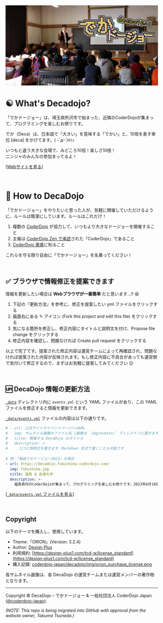 [![DecaDojo Cover Photo](/img/ogp-decadojo.jpg)](https://decadojo.coderdojo.jp/)

# :yin_yang: What's Decadojo?

「でかドージョー」は、埼玉県所沢市で始まった、近隣のCoderDojoが集まって、プログラミングを楽しむお祭りです。

でか（Deca）は、日本語で「大きい」を意味する「でかい」と、10倍を表す単位 [deca] をかけてます。( ｰ`дｰ´)ｷﾘｯ

いつもと違う大きな会場で、みどころ10倍！楽しさ10倍！   
ニンジャのみんなの参加まってるよ！

\[[Webサイトを見る](https://decadojo.coderdojo.jp/)\]

<br>

# :beginner: How to DecaDojo
「でかドージョー」をやりたいと思った人が、気軽に開催していただけるように、ルールは簡潔にしています。ルールはこれだけ！

1. 複数の [CoderDojo](https://coderdojo.jp/) が協力して、いつもより大きなドージョーを開催すること
2. 主催は [CoderDojo Zen で承認](https://coderdojo.jp/kata#startup)された「CoderDojo」であること
3. [CoderDojo 憲章](https://coderdojo.jp/charter)に則ること

これらを守る限り自由に「でかドージョー」を名乗ってください！

<br>

## :white_check_mark: ブラウザで情報修正を提案できます

情報を更新したい場合は **Webブラウザが一番簡単** だと思います...!! 😆

1. 下記の『更新方法』を参考に、修正を提案したい yml ファイルをクリックする
2. 画面右にある ✎ アイコン (Fork this project and edit this file) をクリックする
3. 気になる箇所を修正し、修正内容にタイトルと説明文を付け、Propose file change をクリックする
4. 修正内容を確認し、問題なければ Create pull request をクリックする

以上で完了です。提案された修正内容は運営チームによって再確認され、問題なければ提案された内容が反映されます。もし修正内容に不具合があっても運営側で気付いて修正するので、まずはお気軽に提案してみてください :wink:

<br>

## :up: DecaDojo 情報の更新方法

[`_data`](https://github.com/coderdojo-japan/decadojo/tree/main/_data) ディレクトリ内に `events.yml` という YAML ファイルがあり、この YAML ファイルを修正すると情報を更新できます。

[`_data/events.yml`](https://github.com/coderdojo-japan/decadojo/blob/main/_data/events.yml) ファイルの内容は以下の通りです。

```yml
# - url: 公式サイトやイベントページへのURL
#   img: サムネイル画像のファイル名 (画像は `img/events/` ディレクトリに置きます)
#   title: 開催する DecaDojo のタイトル
#   description: >-
#     ココに説明文を書きます。Markdown 形式で書くことも可能です

# 例：「福島でかドージョー2023」の場合
- url: https://decadojo.fukushima-coderdojo.com/
  img: fukushima.jpg
  title: 福島 @ 会津大学
  description: >-
    福島県内のCoderDojoが集まって、プログラミングを楽しむお祭りです。2023年6月18日（日）福島県会津若松市 会津大学で「福島でかドージョー2023（会津大学 開学30周年記念イベント）」開催！（[#福島でかドージョー2023](https://twitter.com/hashtag/福島でかドージョー2023) / [アンケート結果・ダイジェスト動画](https://coderdojoshirakawa.hateblo.jp/entry/2023/07/18/201720)）
```

\[[`_data/events.yml` ファイルを見る](https://github.com/coderdojo-japan/decadojo/blob/main/_data/events.yml)\]

<br>

## Copyright

以下のテーマを購入し、使用しています。

- Theme:「ORION」(Version: 3.2.4)
- Author: [Design Plus](http://design-plus1.com/tcd-w/)
- 利用規約: [https://design-plus1.com/tcd-w/license_standard](https://design-plus1.com/tcd-w/license_standard)
- 購入記録: [coderdojo-japan/decadojo/img/orion_purchase_license.png](https://github.com/coderdojo-japan/decadojo/blob/main/img/orion_purchase_license.png)

各サムネイル画像は、各 DecaDojo の運営チームまたは運営メンバーの著作物となります。

-----

Copyright ©  DecaDojo – でかドージョー & 一般社団法人 CoderDojo Japan ([@coderdojo-japan](https://github.com/coderdojo-japan)).

_(NOTE: This repo is being migrated into GitHub with approval from the website owner, Takuma Tsuneda.)_
